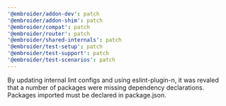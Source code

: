 ```yaml
---
'@embroider/addon-dev': patch
'@embroider/addon-shim': patch
'@embroider/compat': patch
'@embroider/router': patch
'@embroider/shared-internals': patch
'@embroider/test-setup': patch
'@embroider/test-support': patch
'@embroider/test-scenarios': patch
---
```


By updating internal lint configs and using eslint-plugin-n,
it was revaled that a number of packages were missing dependency declarations.
Packages imported must be declared in package.json.
